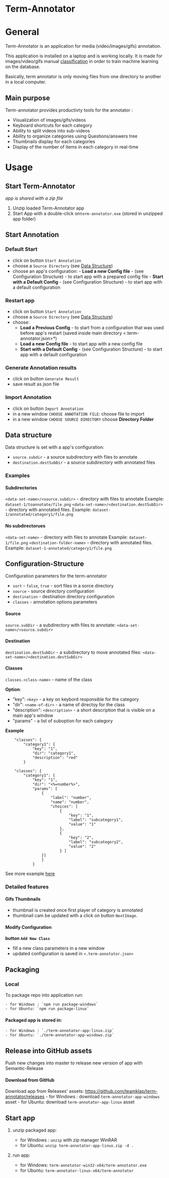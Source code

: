 # Term-Annotator


# General

Term-Annotator is an application for media (video/images/gifs) annotation.

This application is installed on a laptop and is working locally.
It is made for images/video/gifs manual [classification](https://en.wikipedia.org/wiki/Statistical_classification) in order to train machine learning on the database.

Basically, term annotator is only moving files from one directory to another in a local computer.

## Main purpose

Term-annotator provides productivty tools for the annotator : 
* Visualization of images/gifs/videos
* Keyboard shortcuts for each category
* Ability to split videos into sub-videos
* Ability to organize categories using Questions/answers tree
* Thumbnails display for each categories
* Display of the number of items in each category in real-time


# Usage



## Start Term-Annotator

*app is shared with a zip file*

1. Unzip loaded Term-Annotator app
2. Start App with a double-click on`term-annotator.exe` (stored in unzipped app folder)

## Start Annotation

### Default Start

- click on button `Start Annotation`
- choose a `Source Directory` (see [Data Structure](#Data-Structure))
- choose an app's configuration: 
       - **Load a new Config file** - (see Configuration Structure)  - to start app with a prepared config file
       - **Start with a Default Config** - (see Configuration Structure) - to start app with a default configuration

### Restart app

- click on button `Start Annotation`
- choose a `Source Directory` (see [Data Structure](#Data-Structure))
- choose: 
    - **Load a Previous Config** - to start from a configuration that was used before app's restart (saved inside main directory <.term-annotator.json>*)
    - **Load a new Config file** - to start app with a new config file
    - **Start with a Default Config** - (see Configuration Structure)  - to start app with a default configuration


### Generate Annotation results 

   - click on button `Generate Result`
   - save result as json file

### Import Annotation

   - click on button `Import Annotation`
   - in a new window `CHOOSE ANNOTATION FILE`: choose file to import
   - in a new window `CHOOSE SOURCE DIRECTORY` choose **Directory Folder**


## Data structure

Data structure is set with a app's configuration:
- `source.subdir` - a source subdirectory with files to annotate
- `destination.destSubDir` - a source subdirectory with annotated files


### Examples

#### Subdirectories
`<data-set-name>/<source.subdir>`  - directory with files to annotate
	Example: `dataset-1/toannotate/file.png`
`<data-set-name>/<destination.destSubDir>` - directory with annotated files.
	Example: `dataset-1/annotated/category1/file.png`

#### No subdirectorues
`<data-set-name>`  - directory with files to annotate
	Example: `dataset-1/file.png`
`<destination-folder-name>` - directory with annotated files.
	Example: `dataset-1-annotated/category1/file.png`

## Configuration-Structure

Configuration parameters for the term-annotator 

- `sort` - `false`, `true` - sort files in a sorce directory
- `source` - source directory configuration
- `destination` - destination directory configuration
- `classes` - annotation options parameters


#### Source

`source.subDir` -  a subdirectory with files to annotate: `<data-set-name>/<source.subdir>`

#### Destination 

`destination.destSubDir` - a subdirectory to move annotated files: `<data-set-name>/<destination.destSubDir>`

#### Classes

`classes.<class-name>` - name of the class

**Option**:
- "key": `<key>` - a key on keybord responsible for the category
- "dir": `<name-of-dir>` - a name of directoy for the class 
- "description": `<description>` - a short description that is visible on a main app's window
- "params"  - a list of suboption for each category

**Example**


```
	"classes": {
		"category1": {
			"key": "1",
			"dir": "category1",
			"description": "red"
		}
```
```
	"classes": {
		"category1": {
			"key": "1",
			"dir": "<%=number%>",
			"params": [
				{
					"label": "number",
					"name": "number",
					"choices": [
						{
							"key": "1",
							"label": "subcategory1",
							"value": "1"
						},
						{
							"key": "2",
							"label": "subcategory2",
							"value": "2"
						} ]
				}]
				}
			}

```

See more example [here](https://github.com/teamklap/term-annotator/tree/master/config-examples)

### Detailed features

#### Gifs Thumbnails

- thumbnail is created once first player of category is annotated
- thumbnail cam be updated with a click on button `NextImage`.

#### Modify Configuration

**button `Add New Class`**

- fill a new class parameters in a new window
- updated configuration is saved in `<.term-annotator.json>`


## Packaging

### Local

To package repo into application run: 

	- for Windows : `npm run package-windows`
	- for Ubuntu: `npm run package-linux`

#### Packaged app is stored in:
	- for Windows : `./term-annotator-app-linux.zip`
	- for Ubuntu: `./term-annotator-app-windows.zip`

## Release into GitHub assets

Push new changes into master to release new version of app with Semantic-Release

#### Download from GitHub

Download app from Releases' assets: https://github.com/teamklap/term-annotator/releases
	- for Windows : download `term-annotator-app-windows` asset
	- for Ubuntu: download `term-annotator-app-linux` asset

## Start app
1. unzip packaged app: 
	- for Windows : `unzip` with zip manager WinRAR
	- for Ubuntu: `unzip term-annotator-app-linux.zip -d .`

2. run app:
	- for Windows: `term-annotator-win32-x64/term-annotator.exe`
	- for Ubuntu: `term-annotator-linux-x64/term-annotator`


